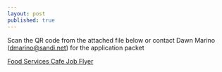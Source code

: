 ```yaml
---
layout: post
published: true
---
```

Scan the QR code from the attached file below or contact Dawn Marino (dmarino@sandi.net) for the application packet

[Food Services Cafe Job Flyer](https://docs.google.com/document/d/1Ipi15QWpDctQHsPHyfQvVedmLIPZCYpw/edit?usp=sharing&ouid=101439952890748538725&rtpof=true&sd=true)
